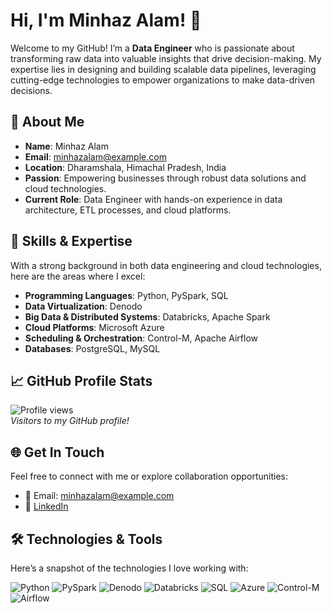 # Hi, I'm Minhaz Alam! 👋

Welcome to my GitHub! I’m a **Data Engineer** who is passionate about transforming raw data into valuable insights that drive decision-making. My expertise lies in designing and building scalable data pipelines, leveraging cutting-edge technologies to empower organizations to make data-driven decisions.

## 🚀 About Me
- **Name**: Minhaz Alam
- **Email**: [minhazalam@example.com](mailto:minhazalam@example.com)
- **Location**: Dharamshala, Himachal Pradesh, India
- **Passion**: Empowering businesses through robust data solutions and cloud technologies.
- **Current Role**: Data Engineer with hands-on experience in data architecture, ETL processes, and cloud platforms.

## 💼 Skills & Expertise
With a strong background in both data engineering and cloud technologies, here are the areas where I excel:
- **Programming Languages**: Python, PySpark, SQL
- **Data Virtualization**: Denodo
- **Big Data & Distributed Systems**: Databricks, Apache Spark
- **Cloud Platforms**: Microsoft Azure
- **Scheduling & Orchestration**: Control-M, Apache Airflow
- **Databases**: PostgreSQL, MySQL
<!--
## 💡 Projects & Experience
I’ve worked on numerous projects ranging from data warehouse architecture to real-time data processing using cloud platforms. My goal is always to design solutions that scale with the needs of the business while maintaining a high standard of performance and reliability.-->

## 📈 GitHub Profile Stats
![Profile views](https://komarev.com/ghpvc/?username=minhazalam&color=blue&style=flat-square)  
*Visitors to my GitHub profile!*

## 🌐 Get In Touch
Feel free to connect with me or explore collaboration opportunities:
- 📧 Email: [minhazalam@example.com](mailto:minhazalam365@gmail.com)
- 💼 [LinkedIn](https://www.linkedin.com/in/alam)

## 🛠️ Technologies & Tools
Here’s a snapshot of the technologies I love working with:

![Python](https://img.shields.io/badge/Python-3776AB?style=flat&logo=python&logoColor=white)
![PySpark](https://img.shields.io/badge/PySpark-E25A1C?style=flat&logo=apachespark&logoColor=white)
![Denodo](https://img.shields.io/badge/Denodo-505759?style=flat&logo=denodo&logoColor=white)
![Databricks](https://img.shields.io/badge/Databricks-E25A1C?style=flat&logo=databricks&logoColor=white)
![SQL](https://img.shields.io/badge/SQL-336791?style=flat&logo=postgresql&logoColor=white)
![Azure](https://img.shields.io/badge/Azure-0089D6?style=flat&logo=microsoftazure&logoColor=white)
![Control-M](https://img.shields.io/badge/Control--M-0033A0?style=flat&logo=control-m&logoColor=white)
![Airflow](https://img.shields.io/badge/Airflow-017CEE?style=flat&logo=apacheairflow&logoColor=white)
